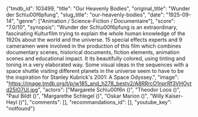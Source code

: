 {"tmdb_id": 103499, "title": "Our Heavenly Bodies", "original_title": "Wunder der Sch\u00f6pfung", "slug_title": "our-heavenly-bodies", "date": "1925-09-14", "genre": ["Animation / Science-Fiction / Documentaire"], "score": "7.0/10", "synopsis": "Wunder der Sch\u00f6pfung is an extraordinary, fascinating Kulturfilm trying to explain the whole human knowledge of the 1920s about the world and the universe. 15 special effects experts and 9 cameramen were involved in the production of this film which combines documentary scenes, historical documents, fiction elements, animation scenes and educational impact. It its beautifully colored, using tinting and toning in a very elaborated way. Some visual ideas in the sequences with a space shuttle visiting different planets in the universe seem to have to be the inspiration for Stanley Kubrick's 2001: A Space Odyssey.", "image": "https://image.tmdb.org/t/p/w185_and_h278_bestv2/A8RRrcO1nprRf3VHOytd25lO7UI.jpg", "actors": ["Margarete Sch\u00f6n ()", "Theodor Loos ()", "Paul Bildt ()", "Margarethe Schlegel ()", "Oskar Marion ()", "Willy Kaiser-Heyl ()"], "comments": [], "recommandations_id": [], "youtube_key": "notfound"}